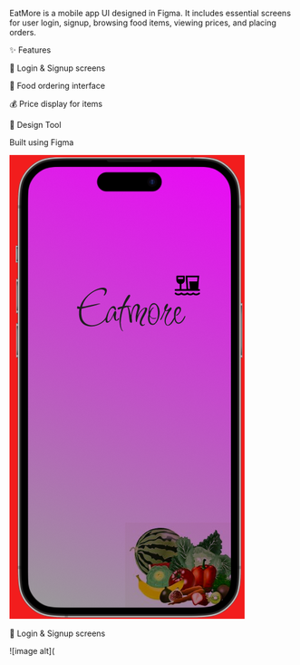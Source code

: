 EatMore is a mobile app UI designed in Figma. It includes essential screens for user login, signup, browsing food items, viewing prices, and placing orders.

✨ Features

🔐 Login & Signup screens

🛒 Food ordering interface

💰 Price display for items

📱 Design Tool

Built using Figma

![image alt](https://github.com/Vishwa12-code/Eatmore/blob/50efb346d16fd102a52d57ace72fb3db00c07010/Screenshot%202025-08-24%20212809.png)



🔐 Login & Signup screens

![image alt](



